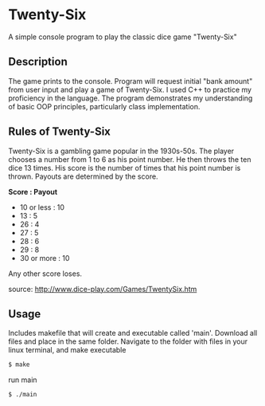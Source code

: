 # Twenty-Six

A simple console program to play the classic dice game "Twenty-Six"

## Description

The game prints to the console. Program will request initial "bank amount" from user input and play a game of Twenty-Six. I used C++ to practice my proficiency in the language. The program demonstrates my understanding of basic OOP principles, particularly class implementation.

## Rules of Twenty-Six

Twenty-Six is a gambling game popular in the 1930s-50s.
The player chooses a number from 1 to 6 as his point number.  He then throws the ten dice 13 times.  His score is the number of times that his point number is thrown.
Payouts are determined by the score.

  **Score  :  Payout**

- 10 or less  : 10  
- 13          : 5  
- 26          : 4  
- 27          : 5  
- 28          : 6  
- 29          : 8  
- 30 or more  : 10  

Any other score loses.

source: http://www.dice-play.com/Games/TwentySix.htm

## Usage

Includes makefile that will create and executable called 'main'. Download all files and place in the same folder. Navigate to the folder with files in your linux terminal, and make executable

```bash
$ make
```

run main

```bash
$ ./main
```


